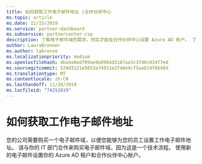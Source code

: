 ```yaml
---
title: 如何获取工作电子邮件地址 |合作伙伴中心
ms.topic: article
ms.date: 11/15/2019
ms.service: partner-dashboard
ms.subservice: partnercenter-csp
description: 了解电子邮件域的需求，然后才能在合作伙伴中心设置 Azure AD 帐户。 了解如何购买电子邮件域。
author: LauraBrenner
ms.author: labrenne
ms.localizationpriority: medium
ms.openlocfilehash: 4ba4a0ed709ae9e0964d3187ae3c37d0c834f7ed
ms.sourcegitcommit: 524d3121e5053a74911e2fd4e9cf5aab14f6b48d
ms.translationtype: MT
ms.contentlocale: zh-CN
ms.lasthandoff: 11/20/2019
ms.locfileid: "74252819"
---
```

# <a name="how-to-get-a-work-email-address"></a>如何获取工作电子邮件地址

您的公司需要购买一个电子邮件域，以便您能够为您的员工设置工作电子邮件地址。 请与你的 IT 部门合作来购买电子邮件域，因为这是一个技术流程。 使用新的电子邮件设置你的 Azure AD 租户和合作伙伴中心帐户。
